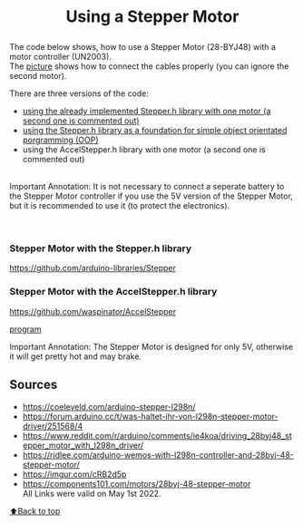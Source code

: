 # <p align="center"><b>Using a Stepper Motor</b></p>
The code below shows, how to use a Stepper Motor (28-BYJ48) with a motor controller (UN2003).  
The [picture](../../circuit.png "Circuit") shows how to connect the cables properly (you can ignore the second motor).  

There are three versions of the code:
* [using the already implemented Stepper.h library with one motor (a second one is commented out)](###Stepper-Motor-with-the-Stepper.h-library)
* [using the Stepper.h library as a foundation for simple object orientated porgramming (OOP)](###Stepper-Motor-with-the-AccelStepper.h-library)
* using the AccelStepper.h library with one motor (a second one is commented out)  
</br>
Important Annotation: It is not necessary to connect a seperate battery to the Stepper Motor controller if you use the 5V version of the Stepper Motor, but it is recommended to use it (to protect the electronics).  
</br>  
</br>
</br>

### <p align="left">Stepper Motor with the Stepper.h library</p>


https://github.com/arduino-libraries/Stepper

### <p align="left">Stepper Motor with the AccelStepper.h library</p>

https://github.com/waspinator/AccelStepper

[program](../../tree/main/stepper-motor "Program")

Important Annotation: The Stepper Motor is designed for only 5V, otherwise it will get pretty hot and may brake. 

## Sources
* https://coeleveld.com/arduino-stepper-l298n/
* https://forum.arduino.cc/t/was-haltet-ihr-von-l298n-stepper-motor-driver/251568/4
* https://www.reddit.com/r/arduino/comments/ie4koa/driving_28byj48_stepper_motor_with_l298n_driver/
* https://rjdlee.com/arduino-wemos-with-l298n-controller-and-28byj-48-stepper-motor/
* https://imgur.com/cRB2d5p
* https://components101.com/motors/28byj-48-stepper-motor  
All Links were valid on May 1st 2022.

[:arrow_up:Back to top](#Using-a-stepper-motor)
